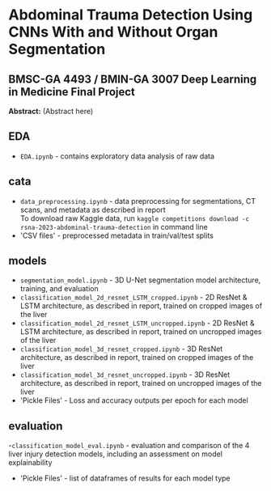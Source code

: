 # Abdominal Trauma Detection Using CNNs With and Without Organ Segmentation
## BMSC-GA 4493 / BMIN-GA 3007 Deep Learning in Medicine Final Project

**Abstract:** (Abstract here)

## EDA
- `EDA.ipynb` - contains exploratory data analysis of raw data

## cata
- `data_preprocessing.ipynb` - data preprocessing for segmentations, CT scans, and metadata as described in report  
  To download raw Kaggle data, run `kaggle competitions download -c rsna-2023-abdominal-trauma-detection` in command line
- 'CSV files' - preprocessed metadata in train/val/test splits

## models
- `segmentation_model.ipynb` - 3D U-Net segmentation model architecture, training, and evaluation
- `classification_model_2d_resnet_LSTM_cropped.ipynb` - 2D ResNet \& LSTM architecture, as described in report, trained on cropped images of the liver
- `classification_model_2d_resnet_LSTM_uncropped.ipynb` -  2D ResNet \& LSTM architecture, as described in report, trained on uncropped images of the liver
- `classification_model_3d_resnet_cropped.ipynb` - 3D ResNet architecture, as described in report, trained on cropped images of the liver
- `classification_model_3d_resnet_uncropped.ipynb` - 3D ResNet architecture, as described in report, trained on uncropped images of the liver
- 'Pickle Files' - Loss and accuracy outputs per epoch for each model

## evaluation 
-`classification_model_eval.ipynb` - evaluation and comparison of the 4 liver injury detection models, including an assessment on model explainability
- 'Pickle Files' - list of dataframes of results for each model type

